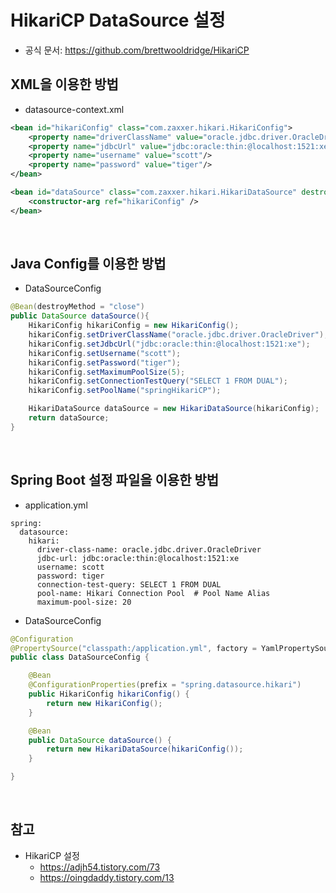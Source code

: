 # HikariCP DataSource 설정

 - 공식 문서: https://github.com/brettwooldridge/HikariCP

## XML을 이용한 방법

 - datasource-context.xml
```XML
<bean id="hikariConfig" class="com.zaxxer.hikari.HikariConfig">
    <property name="driverClassName" value="oracle.jdbc.driver.OracleDriver"/>
    <property name="jdbcUrl" value="jdbc:oracle:thin:@localhost:1521:xe"/>
    <property name="username" value="scott"/>
    <property name="password" value="tiger"/>
</bean>

<bean id="dataSource" class="com.zaxxer.hikari.HikariDataSource" destroy-method="close">
    <constructor-arg ref="hikariConfig" />
</bean>
```

<br/>

## Java Config를 이용한 방법

 - DataSourceConfig
```Java
@Bean(destroyMethod = "close")
public DataSource dataSource(){
    HikariConfig hikariConfig = new HikariConfig();
    hikariConfig.setDriverClassName("oracle.jdbc.driver.OracleDriver");
    hikariConfig.setJdbcUrl("jdbc:oracle:thin:@localhost:1521:xe");
    hikariConfig.setUsername("scott");
    hikariConfig.setPassword("tiger");
    hikariConfig.setMaximumPoolSize(5);
    hikariConfig.setConnectionTestQuery("SELECT 1 FROM DUAL");
    hikariConfig.setPoolName("springHikariCP");

    HikariDataSource dataSource = new HikariDataSource(hikariConfig);
    return dataSource;
}
```

<br/>

## Spring Boot 설정 파일을 이용한 방법

 - application.yml
```YML
spring:
  datasource:
    hikari:
      driver-class-name: oracle.jdbc.driver.OracleDriver
      jdbc-url: jdbc:oracle:thin:@localhost:1521:xe
      username: scott
      password: tiger
      connection-test-query: SELECT 1 FROM DUAL
      pool-name: Hikari Connection Pool  # Pool Name Alias
      maximum-pool-size: 20
```

 - DataSourceConfig
```Java
@Configuration
@PropertySource("classpath:/application.yml", factory = YamlPropertySourceFactory.class)
public class DataSourceConfig {

    @Bean
    @ConfigurationProperties(prefix = "spring.datasource.hikari")
    public HikariConfig hikariConfig() {
        return new HikariConfig();
    }

    @Bean
    public DataSource dataSource() {
        return new HikariDataSource(hikariConfig());
    }

}
```


<br/>

## 참고

 - HikariCP 설정
    - https://adjh54.tistory.com/73
    - https://oingdaddy.tistory.com/13

